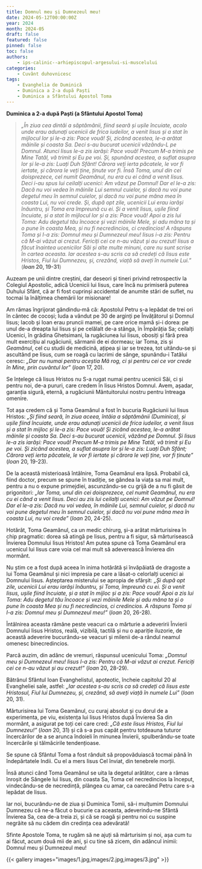 ```yaml
---
title: Domnul meu și Dumnezeul meu!
date: 2024-05-12T00:00:00Z
year: 2024
month: 2024-05
draft: false
featured: false
pinned: false
toc: false
authors:
    - ips-calinic--arhiepiscopul-argesului-si-muscelului  
categories:
    - Cuvânt duhovnicesc
tags:
    - Evanghelia de Duminică
    - Duminica a 2-a după Paști
    - Duminica a Sfântului Apostol Toma
---
```

**Duminica a 2-a după Paști (a Sfântului Apostol Toma)**

> _„În ziua cea dintâi a săptămânii, fiind seară și ușile încuiate, acolo unde erau adunați ucenicii de frica iudeilor, a venit Iisus și a stat în mijlocul lor și le-a zis: Pace vouă! Și, zicând acestea, le-a arătat mâinile și coasta Sa. Deci s-au bucurat ucenicii văzându-L pe Domnul. Atunci Iisus le-a zis iarăși: Pace vouă! Precum M-a trimis pe Mine Tatăl, vă trimit și Eu pe voi. Și, spunând acestea, a suflat asupra lor și le-a zis: Luați Duh Sfânt! Cărora veți ierta păcatele, le vor fi iertate, și cărora le veți ține, ținute vor fi. Însă Toma, unul din cei doisprezece, cel numit Geamănul, nu era cu ei când a venit Iisus. Deci i-au spus lui ceilalți ucenici: Am văzut pe Domnul! Dar el le-a zis: Dacă nu voi vedea în mâinile Lui semnul cuielor, și dacă nu voi pune degetul meu în semnul cuielor, și dacă nu voi pune mâna mea în coasta Lui, nu voi crede. Și, după opt zile, ucenicii Lui erau iarăși înăuntru, și Toma era împreună cu ei. Și a venit Iisus, ușile fiind încuiate, și a stat în mijlocul lor și a zis: Pace vouă! Apoi a zis lui Toma: Adu degetul tău încoace și vezi mâinile Mele, și adu mâna ta și o pune în coasta Mea, și nu fi necredincios, ci credincios! A răspuns Toma și I-a zis: Domnul meu și Dumnezeul meu! Iisus i-a zis: Pentru că M-ai văzut ai crezut. Fericiți cei ce n-au văzut și au crezut! Iisus a făcut înaintea ucenicilor Săi și alte multe minuni, care nu sunt scrise în cartea aceasta. Iar acestea s-au scris ca să credeți că Iisus este Hristos, Fiul lui Dumnezeu, și, crezând, viață să aveți în numele Lui.”_ (**_Ioan_ 20, 19-31**)

Auzeam pe unii dintre creștini, dar deseori și tineri privind retrospectiv la Colegiul Apostolic, adică Ucenicii lui Iisus, care încă nu primiseră puterea Duhului Sfânt, că ar fi fost cuprinși accidental de anumite stări de suflet, nu tocmai la înălțimea chemării lor misionare!

Am rămas îngrijorat gândindu-mă că: Apostolul Petru s-a lepădat de trei ori în cântec de cocoși; Iuda a vândut pe 30 de arginți pe Învățătorul și Domnul Iisus; Iacob și Ioan erau pruncii mamei, pe care orice mamă și-i dorea: pe unul de-a dreapta lui Iisus și pe celălalt de-a stânga, în Împărăția Sa; ceilalți Ucenici, în grădina Ghetsimani, la rugăciunea lui Iisus, obosiți și fără prea mult exercițiu al rugăciunii, sărmanii de ei dormeau; iar Toma, zis și _Geamănul_, cel cu studii de medicină, ațipea și iar se trezea, tot uitându-se și ascultând pe Iisus, cum se roagă cu lacrimi de sânge, spunându-i Tatălui ceresc: _„Dar nu numai pentru aceștia Mă rog, ci și pentru cei ce vor crede în Mine, prin cuvântul lor”_ (_Ioan_ 17, 20).

Se înțelege că Iisus Hristos nu S-a rugat numai pentru ucenicii Săi, ci și pentru noi, de-a pururi, care credem în Iisus Hristos Domnul. Avem, așadar, garanția sigură, eternă, a rugăciunii Mântuitorului nostru pentru întreaga omenire.

Tot așa credem că și Toma Geamănul a fost în bucuria Rugăciunii lui Iisus Hristos: _„Și fiind seară, în ziua aceea, întâia a săptămânii (Duminica), și ușile fiind încuiate, unde erau adunați ucenicii de frica iudeilor, a venit Iisus și a stat în mijloc și le-a zis: Pace vouă! Și zicând acestea, le-a arătat mâinile și coasta Sa. Deci s-au bucurat ucenicii, văzând pe Domnul. Și Iisus le-a zis iarăși: Pace vouă! Precum M-a trimis pe Mine Tatăl, vă trimit și Eu pe voi. Și zicând acestea, a suflat asupra lor și le-a zis: Luați Duh Sfânt; Cărora veți ierta păcatele, le vor fi iertate și cărora le veți ține, vor fi ținute”_ (_Ioan_ 20, 19-23).

De la această misterioasă întâlnire, Toma Geamănul era lipsă. Probabil că, fiind doctor, precum se spune în tradiție, se gândea la viața sa mai mult, pentru a nu o expune primejdiei, ascunzându-se cu grijă de a nu fi găsit de prigonitori: _„Iar Toma, unul din cei doisprezece, cel numit Geamănul, nu era cu ei când a venit Iisus. Deci au zis lui ceilalți ucenici: Am văzut pe Domnul! Dar el le-a zis: Dacă nu voi vedea, în mâinile Lui, semnul cuielor, și dacă nu voi pune degetul meu în semnul cuielor, și dacă nu voi pune mâna mea în coasta Lui, nu voi crede”_ (_Ioan_ 20, 24-25).

Hotărât, Toma Geamănul, ca un medic chirurg, și-a arătat mărturisirea în chip pragmatic: dorea să atingă pe Iisus, pentru a fi sigur, să mărturisească Învierea Domnului Iisus Hristos! Am putea spune că Toma Geamănul era ucenicul lui Iisus care voia cel mai mult să adeverească Învierea din mormânt.

Nu știm ce a fost după aceea în inima hotărâtă și învăpăiată de dragoste a lui Toma Geamănul și nici impresia pe care a lăsat-o celorlalți ucenici ai Domnului Iisus. Așteptarea misterului se apropia de sfârșit: _„Și după opt zile, ucenicii Lui erau iarăși înăuntru, și Toma, împreună cu ei. Și a venit Iisus, ușile fiind încuiate, și a stat în mijloc și a zis: Pace vouă! Apoi a zis lui Toma: Adu degetul tău încoace și vezi mâinile Mele și adu mâna ta și o pune în coasta Mea și nu fi necredincios, ci credincios. A răspuns Toma și I-a zis: Domnul meu și Dumnezeul meu!”_ (_Ioan_ 20, 26-28).

Întâlnirea aceasta rămâne peste veacuri ca o mărturie a adeveririi Învierii Domnului Iisus Hristos, reală, vizibilă, tactilă și nu o apariție iluzorie, de această adeverire bucurându-se veacuri și milenii de-a rândul neamul omenesc binecredincios.

Parcă auzim, din adânc de vremuri, răspunsul ucenicului Toma: _„Domnul meu și Dumnezeul meu! Iisus I-a zis: Pentru că M-ai văzut ai crezut. Fericiți cei ce n-au văzut și au crezut!”_ (_Ioan_ 20, 28-29).

Bătrânul Sfântul Ioan Evanghelistul, apoteotic, încheie capitolul 20 al Evangheliei sale, astfel: _„Iar acestea s-au scris ca să credeți că Iisus este Hristosul, Fiul lui Dumnezeu, și, crezând, să aveți viață în numele Lui”_ (_Ioan_ 20, 31).

Mărturisirea lui Toma Geamănul, cu curaj absolut și cu dorul de a experimenta, pe viu, existența lui Iisus Hristos după Învierea Sa din mormânt, a asigurat pe toți cei care cred: _„Că este Iisus Hristos, Fiul lui Dumnezeu!”_ (_Ioan_ 20, 31) și că s-a pus capăt pentru totdeauna tuturor încercărilor de a se arunca îndoieli în minunea Învierii, spulberându-se toate încercările și tălmăcirile tendențioase.

Se spune că Sfântul Toma a fost rânduit să propovăduiască tocmai până în îndepărtatele Indii. Cu el a mers Iisus Cel înviat, din tenebrele morții.

Însă atunci când Toma Geamănul se uita la degetul arătător, care a rămas înroșit de Sângele lui Iisus, din coasta Sa, Toma cel necredincios la început, vindecându-se de necredință, plângea cu amar, ca oarecând Petru care s-a lepădat de Iisus.

Iar noi, bucurându-ne de ziua și Duminica Tomii, să-i mulțumim Domnului Dumnezeu că ne-a făcut o bucurie ca aceasta, adeverindu-ne Sfântă Învierea Sa, cea de-a treia zi, și că se roagă și pentru noi cu suspine negrăite să nu cădem din credința cea adevărată!

Sfinte Apostole Toma, te rugăm să ne ajuți să mărturisim și noi, așa cum tu ai făcut, acum două mii de ani, și cu tine să zicem, din adâncul inimii: Domnul meu și Dumnezeul meu!

{{< gallery images="images/1.jpg,images/2.jpg,images/3.jpg" >}}
